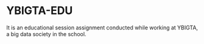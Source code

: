 # YBIGTA-EDU
It is an educational session assignment conducted while working at YBIGTA, a big data society in the school.
